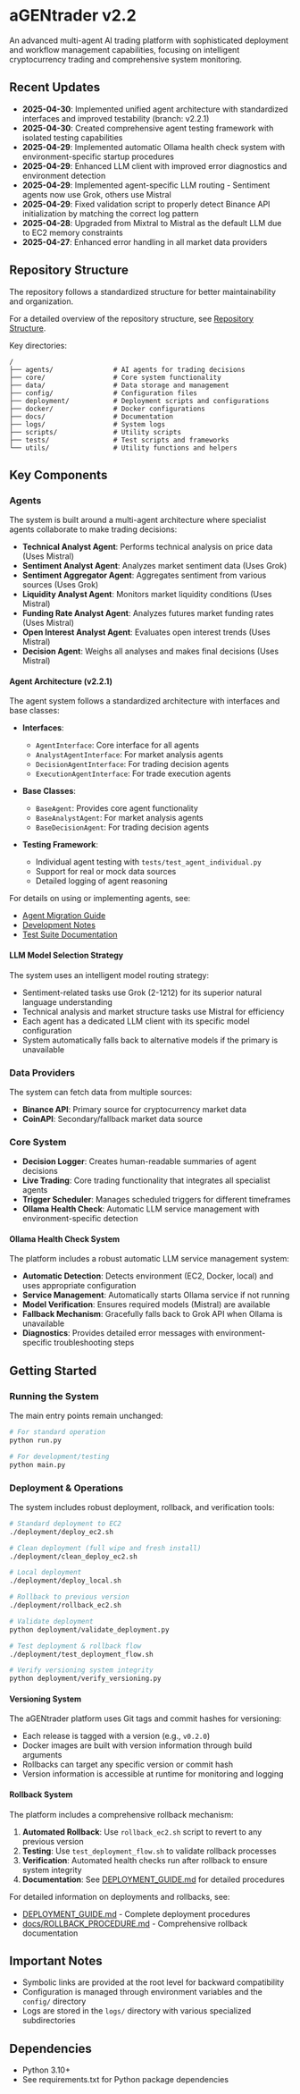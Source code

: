# aGENtrader v2.2

An advanced multi-agent AI trading platform with sophisticated deployment and workflow management capabilities, focusing on intelligent cryptocurrency trading and comprehensive system monitoring.

## Recent Updates

- **2025-04-30**: Implemented unified agent architecture with standardized interfaces and improved testability (branch: v2.2.1)
- **2025-04-30**: Created comprehensive agent testing framework with isolated testing capabilities
- **2025-04-29**: Implemented automatic Ollama health check system with environment-specific startup procedures
- **2025-04-29**: Enhanced LLM client with improved error diagnostics and environment detection
- **2025-04-29**: Implemented agent-specific LLM routing - Sentiment agents now use Grok, others use Mistral
- **2025-04-29**: Fixed validation script to properly detect Binance API initialization by matching the correct log pattern
- **2025-04-28**: Upgraded from Mixtral to Mistral as the default LLM due to EC2 memory constraints
- **2025-04-27**: Enhanced error handling in all market data providers

## Repository Structure

The repository follows a standardized structure for better maintainability and organization.

For a detailed overview of the repository structure, see [Repository Structure](docs/REPOSITORY_STRUCTURE.md).

Key directories:

```
/
├── agents/               # AI agents for trading decisions
├── core/                 # Core system functionality
├── data/                 # Data storage and management
├── config/               # Configuration files
├── deployment/           # Deployment scripts and configurations
├── docker/               # Docker configurations
├── docs/                 # Documentation
├── logs/                 # System logs
├── scripts/              # Utility scripts
├── tests/                # Test scripts and frameworks
└── utils/                # Utility functions and helpers
```

## Key Components

### Agents

The system is built around a multi-agent architecture where specialist agents collaborate to make trading decisions:

- **Technical Analyst Agent**: Performs technical analysis on price data (Uses Mistral)
- **Sentiment Analyst Agent**: Analyzes market sentiment data (Uses Grok)
- **Sentiment Aggregator Agent**: Aggregates sentiment from various sources (Uses Grok)
- **Liquidity Analyst Agent**: Monitors market liquidity conditions (Uses Mistral)
- **Funding Rate Analyst Agent**: Analyzes futures market funding rates (Uses Mistral)
- **Open Interest Analyst Agent**: Evaluates open interest trends (Uses Mistral)
- **Decision Agent**: Weighs all analyses and makes final decisions (Uses Mistral)

#### Agent Architecture (v2.2.1)

The agent system follows a standardized architecture with interfaces and base classes:

- **Interfaces**:
  - `AgentInterface`: Core interface for all agents
  - `AnalystAgentInterface`: For market analysis agents
  - `DecisionAgentInterface`: For trading decision agents
  - `ExecutionAgentInterface`: For trade execution agents

- **Base Classes**:
  - `BaseAgent`: Provides core agent functionality
  - `BaseAnalystAgent`: For market analysis agents
  - `BaseDecisionAgent`: For trading decision agents

- **Testing Framework**:
  - Individual agent testing with `tests/test_agent_individual.py`
  - Support for real or mock data sources
  - Detailed logging of agent reasoning

For details on using or implementing agents, see:
- [Agent Migration Guide](docs/AGENT_MIGRATION_GUIDE.md)
- [Development Notes](docs/DEV_NOTES.md)
- [Test Suite Documentation](tests/README.md)

#### LLM Model Selection Strategy

The system uses an intelligent model routing strategy:
- Sentiment-related tasks use Grok (2-1212) for its superior natural language understanding
- Technical analysis and market structure tasks use Mistral for efficiency
- Each agent has a dedicated LLM client with its specific model configuration
- System automatically falls back to alternative models if the primary is unavailable

### Data Providers

The system can fetch data from multiple sources:

- **Binance API**: Primary source for cryptocurrency market data
- **CoinAPI**: Secondary/fallback market data source

### Core System

- **Decision Logger**: Creates human-readable summaries of agent decisions
- **Live Trading**: Core trading functionality that integrates all specialist agents
- **Trigger Scheduler**: Manages scheduled triggers for different timeframes
- **Ollama Health Check**: Automatic LLM service management with environment-specific detection

#### Ollama Health Check System

The platform includes a robust automatic LLM service management system:

- **Automatic Detection**: Detects environment (EC2, Docker, local) and uses appropriate configuration
- **Service Management**: Automatically starts Ollama service if not running
- **Model Verification**: Ensures required models (Mistral) are available
- **Fallback Mechanism**: Gracefully falls back to Grok API when Ollama is unavailable
- **Diagnostics**: Provides detailed error messages with environment-specific troubleshooting steps

## Getting Started

### Running the System

The main entry points remain unchanged:

```bash
# For standard operation
python run.py

# For development/testing
python main.py
```

### Deployment & Operations

The system includes robust deployment, rollback, and verification tools:

```bash
# Standard deployment to EC2
./deployment/deploy_ec2.sh

# Clean deployment (full wipe and fresh install)
./deployment/clean_deploy_ec2.sh

# Local deployment
./deployment/deploy_local.sh

# Rollback to previous version
./deployment/rollback_ec2.sh

# Validate deployment
python deployment/validate_deployment.py

# Test deployment & rollback flow
./deployment/test_deployment_flow.sh

# Verify versioning system integrity
python deployment/verify_versioning.py
```

#### Versioning System

The aGENtrader platform uses Git tags and commit hashes for versioning:

- Each release is tagged with a version (e.g., `v0.2.0`)
- Docker images are built with version information through build arguments
- Rollbacks can target any specific version or commit hash
- Version information is accessible at runtime for monitoring and logging

#### Rollback System

The platform includes a comprehensive rollback mechanism:

1. **Automated Rollback**: Use `rollback_ec2.sh` script to revert to any previous version
2. **Testing**: Use `test_deployment_flow.sh` to validate rollback processes
3. **Verification**: Automated health checks run after rollback to ensure system integrity
4. **Documentation**: See [DEPLOYMENT_GUIDE.md](DEPLOYMENT_GUIDE.md) for detailed procedures

For detailed information on deployments and rollbacks, see:
- [DEPLOYMENT_GUIDE.md](DEPLOYMENT_GUIDE.md) - Complete deployment procedures
- [docs/ROLLBACK_PROCEDURE.md](docs/ROLLBACK_PROCEDURE.md) - Comprehensive rollback documentation

## Important Notes

- Symbolic links are provided at the root level for backward compatibility
- Configuration is managed through environment variables and the `config/` directory
- Logs are stored in the `logs/` directory with various specialized subdirectories

## Dependencies

- Python 3.10+
- See requirements.txt for Python package dependencies
